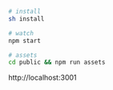 ```sh
# install
sh install

# watch
npm start

# assets
cd public && npm run assets
```

http://localhost:3001
